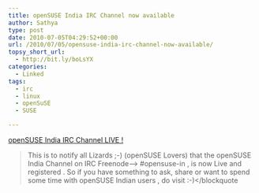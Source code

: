 ```yaml
---
title: openSUSE India IRC Channel now available
author: Sathya
type: post
date: 2010-07-05T04:29:52+00:00
url: /2010/07/05/opensuse-india-irc-channel-now-available/
topsy_short_url:
  - http://bit.ly/boLsYX
categories:
  - Linked
tags:
  - irc
  - linux
  - openSuSE
  - SUSE

---
```

<a HREF="http://lists.opensuse.org/opensuse-announce/2010-07/msg00002.html">openSUSE India IRC Channel LIVE !</a>

> This is to notify all Lizards ;-) (openSUSE Lovers) that the openSUSE India Channel on IRC Freenode–> #opensuse-in , is now Live and registered . So if you have something to ask, share or want to spend some time with openSUSE Indian users , do visit :-)</blockquote